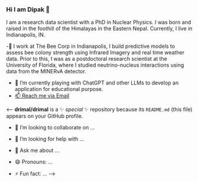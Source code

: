 ### Hi I am Dipak 👋
I am a research data scientist with a PhD in Nuclear Physics. I was born and raised in the foothill of the Himalayas in the Eastern Nepal. Currently, I live in Indianapolis, IN.

-🔭 I work at The Bee Corp in Indianapolis, I build predictive models to assess bee colony strength using Infrared Imagery and real time weather data. Prior to this, I was as a postdoctoral research scientist at the University of Florida, where I studied neutrino-nucleus interactions using data from the MINERvA detector.
- 🌱 I’m currently playing with ChatGPT and other LLMs to develop an application for educational purpose. 
- [📫 Reach me via Email](rimaldipak@gmail.com)

<--
**drimal/drimal** is a ✨ _special_ ✨ repository because its `README.md` (this file) appears on your GitHub profile.

- 👯 I’m looking to collaborate on ...
- 🤔 I’m looking for help with ...
- 💬 Ask me about ...

- 😄 Pronouns: ...
- ⚡ Fun fact: ...
-->
